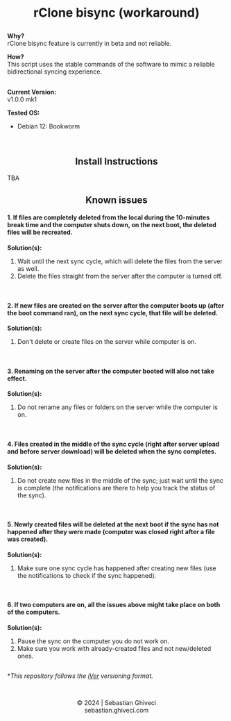 # <p align="center"><b>rClone bisync (workaround)</b>

<b>Why?</b> <br>
rClone bisync feature is currently in beta and not reliable.

<b>How?</b><br>
This script uses the stable commands of the software to mimic a reliable bidirectional syncing experience.

##

<b>Current Version:</b><br>
v1.0.0 mk1

<b>Tested OS:</b><br>
- Debian 12: Bookworm

<br>

<h2 align="center">Install Instructions</h2>
TBA

<br>

<h2 align="center">Known issues</h2>
<h4><b>1. If files are completely deleted from the local during the 10-minutes break time and the computer shuts down, on the next boot, the deleted files will be recreated.</b></h4>

<b>Solution(s):</b>
1. Wait until the next sync cycle, which will delete the files from the server as well.
2. Delete the files straight from the server after the computer is turned off.

<br>

<h4><b>2. If new files are created on the server after the computer boots up (after the boot command ran), on the next sync cycle, that file will be deleted.</b></h4>

<b>Solution(s):</b>
1. Don't delete or create files on the server while computer is on.

<br>

<h4><b>3. Renaming on the server after the computer booted will also not take effect.</b></h4>

<b>Solution(s):</b>
1. Do not rename any files or folders on the server while the computer is on.

<br>

<h4><b>4. Files created in the middle of the sync cycle (right after server upload and before server download) will be deleted when the sync completes.</b></h4>

<b>Solution(s):</b>
1. Do not create new files in the middle of the sync; just wait until the sync is complete (the notifications are there to help you track the status of the sync).

<br>

<h4><b>5. Newly created files will be deleted at the next boot if the sync has not happened after they were made (computer was closed right after a file was created).</b></h4>

<b>Solution(s):</b>
1. Make sure one sync cycle has happened after creating new files (use the notifications to check if the sync happened).

<br>

<h4><b>6. If two computers are on, all the issues above might take place on both of the computers.</b></h4>

<b>Solution(s):</b>
1. Pause the sync on the computer you do not work on.
2. Make sure you work with already-created files and not new/deleted ones.

##
**This repository follows the [iVer](https://github.com/frontfacer/iVer) versioning format.*

<br>
<p align="center">© 2024 | Sebastian Ghiveci<br/>sebastian.ghiveci.com<br>